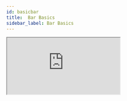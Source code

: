 ```yaml
---
id: basicbar
title:  Bar Basics
sidebar_label: Bar Basics
---
```


<iframe
  src="https://codesandbox.io/embed/billowing-platform-61ovv?fontsize=14&hidenavigation=1&theme=dark&view=preview"
  style={{
    width: "100%",
    height: 600,
    border: 0,
    borderRadius: 4,
    overflow: "hidden"
  }}
  title="billowing-platform-61ovv"
  allow="accelerometer; ambient-light-sensor; camera; encrypted-media; geolocation; gyroscope; hid; microphone; midi; payment; usb; vr; xr-spatial-tracking"
  sandbox="allow-forms allow-modals allow-popups allow-presentation allow-same-origin allow-scripts"
/>

You will most likely want to have some text or really anything inside the bars you create. 

All you have to do is pass in a child to the [Bar](/docs/bar) component

I use a helper component called [Tag](/docs/helpers#tag) to help position the text in the bar but it is not required.





```jsx  file=../src/examples/BasicBar.js
```

If you notice in the Tag I pass to the style prop the width by multiply the dimension gotten from the parameter by the length.
This allows me to position the text in the center regardless of the size of the bar 